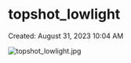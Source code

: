 # topshot_lowlight

Created: August 31, 2023 10:04 AM

![topshot_lowlight.jpg](topshot_lowlight%204255155038334f6f9538d7cf97b2028a/topshot_lowlight.jpg)